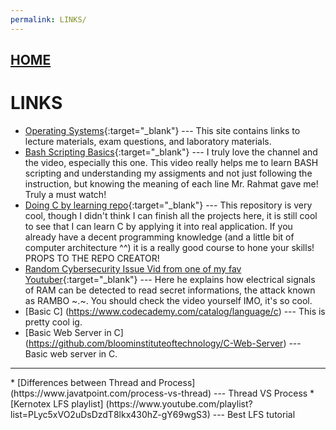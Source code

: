 ```yaml
---
permalink: LINKS/
---
```


## [HOME](../)

# LINKS

* [Operating Systems](https://os.vlsm.org/){:target="_blank"} ---
  This site contains links to lecture materials, exam questions, and laboratory materials.
* [Bash Scripting Basics](https://www.youtube.com/watch?v=SPwyp2NG-bE&pp=ygUMbGludXggc2NyaXB0){:target="_blank"} ---
  I truly love the channel and the video, especially this one. This video really helps me to learn BASH scripting and understanding my assigments and not just following the instruction, but knowing the meaning of each line Mr. Rahmat gave me! Truly a must watch!
* [Doing C by learning repo](https://github.com/h0mbre/Learning-C){:target="_blank"} ---
  This repository is very cool, though I didn't think I can finish all the projects here, it is still cool to see that I can learn C by applying it into real application. If you already have a decent programming knowledge (and a little bit of computer architecture ^^) it is a really good course to hone your skills! PROPS TO THE REPO CREATOR!
* [Random Cybersecurity Issue Vid from one of my fav Youtuber](https://www.youtube.com/watch?v=ihtAijebU-M&pp=ygUSbG93IGxldmVsIGxlYXJuaW5n){:target="_blank"} ---
  Here he explains how electrical signals of RAM can be detected to read secret informations, the attack known as RAMBO ~.~. You should check the video yourself IMO, it's so cool.
* [Basic C] (https://www.codecademy.com/catalog/language/c) ---
  This is pretty cool ig.
* [Basic Web Server in C] (https://github.com/bloominstituteoftechnology/C-Web-Server) --- Basic web server in C.
<hr>
* [Differences between Thread and Process] (https://www.javatpoint.com/process-vs-thread) --- Thread VS Process
* [Kernotex LFS playlist] (https://www.youtube.com/playlist?list=PLyc5xVO2uDsDzdT8lkx430hZ-gY69wgS3) --- Best LFS tutorial

